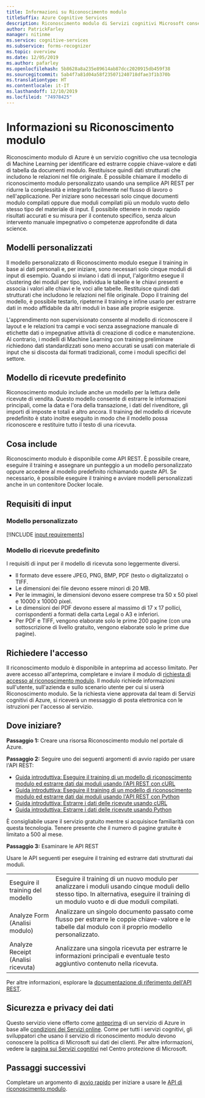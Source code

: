 ```yaml
---
title: Informazioni su Riconoscimento modulo
titleSuffix: Azure Cognitive Services
description: Riconoscimento modulo di Servizi cognitivi Microsoft consente di identificare ed estrarre coppie chiave-valore e dati di tabella da documenti modulo.
author: PatrickFarley
manager: nitinme
ms.service: cognitive-services
ms.subservice: forms-recognizer
ms.topic: overview
ms.date: 12/05/2019
ms.author: pafarley
ms.openlocfilehash: 5b8628a8a235e89614ab87dcc2020915db459f38
ms.sourcegitcommit: 5ab4f7a81d04a58f235071240718dfae3f1b370b
ms.translationtype: HT
ms.contentlocale: it-IT
ms.lasthandoff: 12/10/2019
ms.locfileid: "74978425"
---
```

# <a name="what-is-form-recognizer"></a>Informazioni su Riconoscimento modulo

Riconoscimento modulo di Azure è un servizio cognitivo che usa tecnologia di Machine Learning per identificare ed estrarre coppie chiave-valore e dati di tabella da documenti modulo. Restituisce quindi dati strutturati che includono le relazioni nel file originale. È possibile chiamare il modello di riconoscimento modulo personalizzato usando una semplice API REST per ridurre la complessità e integrarlo facilmente nel flusso di lavoro o nell'applicazione. Per iniziare sono necessari solo cinque documenti modulo compilati oppure due moduli compilati più un modulo vuoto dello stesso tipo del materiale di input. È possibile ottenere in modo rapido risultati accurati e su misura per il contenuto specifico, senza alcun intervento manuale impegnativo o competenze approfondite di data science.

## <a name="custom-models"></a>Modelli personalizzati

Il modello personalizzato di Riconoscimento modulo esegue il training in base ai dati personali e, per iniziare, sono necessari solo cinque moduli di input di esempio. Quando si inviano i dati di input, l'algoritmo esegue il clustering dei moduli per tipo, individua le tabelle e le chiavi presenti e associa i valori alle chiavi e le voci alle tabelle. Restituisce quindi dati strutturati che includono le relazioni nel file originale. Dopo il training del modello, è possibile testarlo, ripeterne il training e infine usarlo per estrarre dati in modo affidabile da altri moduli in base alle proprie esigenze.

L'apprendimento non supervisionato consente al modello di riconoscere il layout e le relazioni tra campi e voci senza assegnazione manuale di etichette dati o impegnative attività di creazione di codice e manutenzione. Al contrario, i modelli di Machine Learning con training preliminare richiedono dati standardizzati sono meno accurati se usati con materiale di input che si discosta dai formati tradizionali, come i moduli specifici del settore.

## <a name="prebuilt-receipt-model"></a>Modello di ricevute predefinito

Riconoscimento modulo include anche un modello per la lettura delle ricevute di vendita. Questo modello consente di estrarre le informazioni principali, come la data e l'ora della transazione, i dati del rivenditore, gli importi di imposte e totali e altro ancora. Il training del modello di ricevute predefinito è stato inoltre eseguito in modo che il modello possa riconoscere e restituire tutto il testo di una ricevuta.

## <a name="what-it-includes"></a>Cosa include

Riconoscimento modulo è disponibile come API REST. È possibile creare, eseguire il training e assegnare un punteggio a un modello personalizzato oppure accedere al modello predefinito richiamando queste API. Se necessario, è possibile eseguire il training e avviare modelli personalizzati anche in un contenitore Docker locale.

## <a name="input-requirements"></a>Requisiti di input
### <a name="custom-model"></a>Modello personalizzato

[!INCLUDE [input requirements](./includes/input-requirements.md)]

### <a name="prebuilt-receipt-model"></a>Modello di ricevute predefinito

I requisiti di input per il modello di ricevuta sono leggermente diversi.

* Il formato deve essere JPEG, PNG, BMP, PDF (testo o digitalizzato) o TIFF.
* Le dimensioni dei file devono essere minori di 20 MB.
* Per le immagini, le dimensioni devono essere comprese tra 50 x 50 pixel e 10000 x 10000 pixel. 
* Le dimensioni dei PDF devono essere al massimo di 17 x 17 pollici, corrispondenti a formati della carta Legal o A3 e inferiori.
* Per PDF e TIFF, vengono elaborate solo le prime 200 pagine (con una sottoscrizione di livello gratuito, vengono elaborate solo le prime due pagine).

## <a name="request-access"></a>Richiedere l'accesso

Il riconoscimento modulo è disponibile in anteprima ad accesso limitato. Per avere accesso all'anteprima, completare e inviare il modulo di [richiesta di accesso al riconoscimento modulo](https://aka.ms/FormRecognizerRequestAccess). Il modulo richiede informazioni sull'utente, sull'azienda e sullo scenario utente per cui si userà Riconoscimento modulo. Se la richiesta viene approvata dal team di Servizi cognitivi di Azure, si riceverà un messaggio di posta elettronica con le istruzioni per l'accesso al servizio.

## <a name="where-do-i-start"></a>Dove iniziare?

**Passaggio 1:** Creare una risorsa Riconoscimento modulo nel portale di Azure.

**Passaggio 2:** Seguire uno dei seguenti argomenti di avvio rapido per usare l'API REST:
* [Guida introduttiva: Eseguire il training di un modello di riconoscimento modulo ed estrarre dati dai moduli usando l'API REST con cURL](quickstarts/curl-train-extract.md)
* [Guida introduttiva: Eseguire il training di un modello di riconoscimento modulo ed estrarre dati dai moduli usando l'API REST con Python](quickstarts/python-train-extract.md)
* [Guida introduttiva: Estrarre i dati delle ricevute usando cURL](quickstarts/curl-receipts.md)
* [Guida introduttiva: Estrarre i dati delle ricevute usando Python](quickstarts/python-receipts.md)

È consigliabile usare il servizio gratuito mentre si acquisisce familiarità con questa tecnologia. Tenere presente che il numero di pagine gratuite è limitato a 500 al mese.

**Passaggio 3:** Esaminare le API REST

Usare le API seguenti per eseguire il training ed estrarre dati strutturati dai moduli.

|||
|---|---|
| Eseguire il training del modello| Eseguire il training di un nuovo modulo per analizzare i moduli usando cinque moduli dello stesso tipo. In alternativa, eseguire il training di un modulo vuoto e di due moduli compilati.  |
| Analyze Form (Analisi modulo) |Analizzare un singolo documento passato come flusso per estrarre le coppie chiave-valore e le tabelle dal modulo con il proprio modello personalizzato.  |
| Analyze Receipt (Analisi ricevuta) |Analizzare una singola ricevuta per estrarre le informazioni principali e eventuale testo aggiuntivo contenuto nella ricevuta.|

Per altre informazioni, esplorare la [documentazione di riferimento dell'API REST](https://aka.ms/form-recognizer/api). 

## <a name="data-privacy-and-security"></a>Sicurezza e privacy dei dati

Questo servizio viene offerto come [anteprima](https://azure.microsoft.com/support/legal/preview-supplemental-terms/) di un servizio di Azure in base alle [condizioni dei Servizi online](https://www.microsoftvolumelicensing.com/DocumentSearch.aspx?Mode=3&DocumentTypeId=31). Come per tutti i servizi cognitivi, gli sviluppatori che usano il servizio di riconoscimento modulo devono conoscere la politica di Microsoft sui dati dei clienti. Per altre informazioni, vedere la [pagina sui Servizi cognitivi](https://www.microsoft.com/trustcenter/cloudservices/cognitiveservices) nel Centro protezione di Microsoft.

## <a name="next-steps"></a>Passaggi successivi

Completare un argomento di [avvio rapido](quickstarts/curl-train-extract.md) per iniziare a usare le [API di riconoscimento modulo](https://aka.ms/form-recognizer/api).